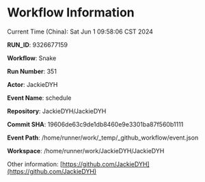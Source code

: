 # Workflow Information

Current Time (China): Sat Jun  1 09:58:06 CST 2024  

**RUN_ID**: 9326677159  

**Workflow**: Snake  

**Run Number**: 351  

**Actor**: JackieDYH  

**Event Name**: schedule  

**Repository**: JackieDYH/JackieDYH  

**Commit SHA**: 19606de63c9de1db8460e9e3301ba87f560b1111  

**Event Path**: /home/runner/work/_temp/_github_workflow/event.json  

**Workspace**: /home/runner/work/JackieDYH/JackieDYH  

Other information: [https://github.com/JackieDYH](https://github.com/JackieDYH)
